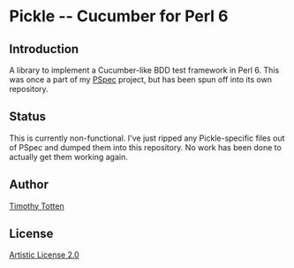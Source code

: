 # Pickle -- Cucumber for Perl 6

## Introduction

A library to implement a Cucumber-like BDD test framework in Perl 6.
This was once a part of my [PSpec](https://github.com/supernovus/PSpec/) 
project, but has been spun off into its own repository.

## Status

This is currently non-functional. I've just ripped any Pickle-specific files
out of PSpec and dumped them into this repository. No work has been done to
actually get them working again.

## Author

[Timothy Totten](https://github.com/supernovus/)

## License

[Artistic License 2.0](http://www.perlfoundation.org/artistic_license_2_0)

